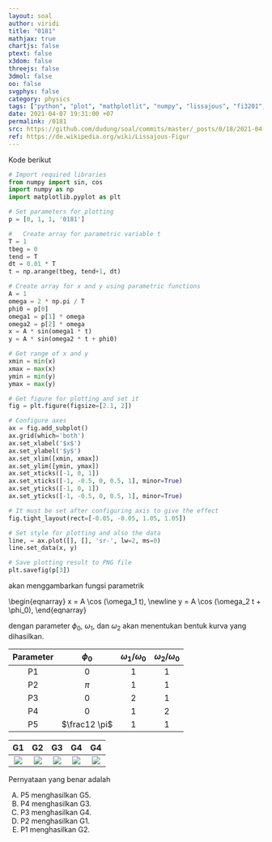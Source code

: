 ```yaml
---
layout: soal
author: viridi
title: "0181"
mathjax: true
chartjs: false
ptext: false
x3dom: false
threejs: false
3dmol: false
oo: false
svgphys: false
category: physics
tags: ["python", "plot", "mathplotlit", "numpy", "lissajous", "fi3201", "2020-2"]
date: 2021-04-07 19:31:00 +07
permalink: /0181
src: https://github.com/dudung/soal/commits/master/_posts/0/18/2021-04-07-plot-data-1.md
ref: https://de.wikipedia.org/wiki/Lissajous-Figur
---
```

Kode berikut

```python
# Import required libraries
from numpy import sin, cos
import numpy as np
import matplotlib.pyplot as plt

# Set parameters for plotting
p = [0, 1, 1, '0181']

#	Create array for parametric variable t
T = 1
tbeg = 0
tend = T
dt = 0.01 * T
t = np.arange(tbeg, tend+1, dt)

# Create array for x and y using parametric functions
A = 1
omega = 2 * np.pi / T
phi0 = p[0]
omega1 = p[1] * omega
omega2 = p[2] * omega
x = A * sin(omega1 * t)
y = A * sin(omega2 * t + phi0) 

# Get range of x and y
xmin = min(x)
xmax = max(x)
ymin = min(y)
ymax = max(y)

# Get figure for plotting and set it
fig = plt.figure(figsize=[2.1, 2])

# Configure axes
ax = fig.add_subplot()
ax.grid(which='both')
ax.set_xlabel('$x$')
ax.set_ylabel('$y$')
ax.set_xlim([xmin, xmax])
ax.set_ylim([ymin, ymax])
ax.set_xticks([-1, 0, 1])
ax.set_xticks([-1, -0.5, 0, 0.5, 1], minor=True)
ax.set_yticks([-1, 0, 1])
ax.set_yticks([-1, -0.5, 0, 0.5, 1], minor=True)

# It must be set after configuring axis to give the effect
fig.tight_layout(rect=[-0.05, -0.05, 1.05, 1.05])

# Set style for plotting and also the data
line, = ax.plot([], [], 'sr-', lw=2, ms=0)
line.set_data(x, y)

# Save plotting result to PNG file
plt.savefig(p[3])
```

akan menggambarkan fungsi parametrik

\begin{eqnarray}
x = A \cos (\omega_1 t), \newline
y = A \cos (\omega_2 t + \phi_0), 
\end{eqnarray}

dengan parameter $\phi_0$, $\omega_1$, dan $\omega_2$ akan menentukan bentuk kurva yang dihasilkan.


Parameter | $\phi_0$ | $\omega_1 / \omega_0$ | $\omega_2 / \omega_0$
:-: | :-: | :-: | :-:
P1 | 0 | 1 | 1
P2 | $\pi$ | 1 | 1
P3 | 0 | 2 | 1
P4 | 0 | 1 | 2
P5 | $\frac12 \pi$ | 1 | 1

G1 | G2 | G3 | G4 | G4
:-: | :-: | :-: | :-: | :-: |
![]({{site.baseurl}}/assets/img/0/18/0181a.png) | ![]({{site.baseurl}}/assets/img/0/18/0181b.png) | ![]({{site.baseurl}}/assets/img/0/18/0181c.png) | ![]({{site.baseurl}}/assets/img/0/18/0181d.png) | ![]({{site.baseurl}}/assets/img/0/18/0181e.png)

Pernyataan yang benar adalah

<ol type="A">
<li>P5 menghasilkan G5.
<li>P4 menghasilkan G3.
<li>P3 menghasilkan G4.
<li>P2 menghasilkan G1.
<li>P1 menghasilkan G2.

